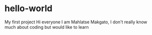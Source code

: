 # hello-world
My first project
Hi everyone
I am Mahlatse Makgato, I don't really know much about coding but would like to learn
